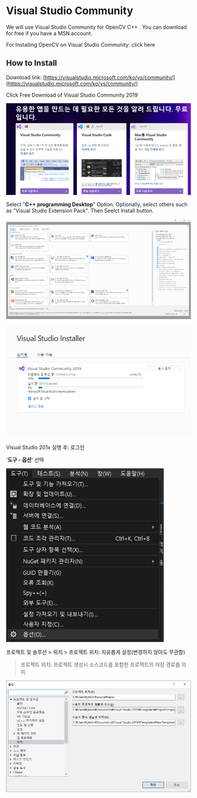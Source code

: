 # Visual Studio Community

We will use Visual Studio Community for OpenCV C++ . You can download for free if you have a MSN account.

For Installing OpenCV on Visual Studio Community: click here

## How to Install

Download link:  [https://visualstudio.microsoft.com/ko/vs/community/](https://visualstudio.microsoft.com/ko/vs/community/)

Click Free Download of Visual Studio Community 2019

![](../../.gitbook/assets/image%20%2831%29.png)

Select "**C++ programming Desktop**" Option.  Optionally,  select others such as "Visual Studio Extension Pack". Then Seelct  Install button.

![](../../.gitbook/assets/image%20%2827%29.png)

![](../../.gitbook/assets/image%20%2840%29.png)

Visual Studio 201x 실행 후:  로그인 

  '**도구 - 옵션**'  선택

![](../../.gitbook/assets/image%20%2838%29.png)



프로젝트 및 솔루션 &gt; 위치 &gt; 프로젝트 위치:  자유롭게 설정\(변경하지 않아도 무관함\)

> 프로젝트 위치: 프로젝트 생성시 소스코드를 포함한 프로젝트의 저장 경로를 의미

![](../../.gitbook/assets/image%20%2816%29%20%281%29.png)



